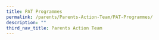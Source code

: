 ```yaml
---
title: PAT Programmes
permalink: /parents/Parents-Action-Team/PAT-Programmes/
description: ""
third_nav_title: Parents Action Team
---
```

